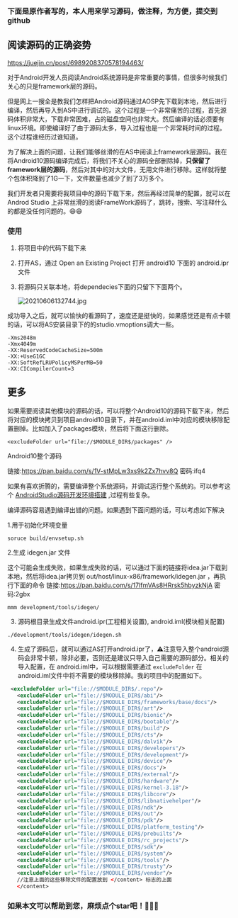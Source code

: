 ### 下面是原作者写的，本人用来学习源码，做注释，为方便，提交到github


## 阅读源码的正确姿势
https://juejin.cn/post/6989208370578194463/


对于Android开发人员阅读Android系统源码是非常重要的事情，但很多时候我们关心的只是framework层的源码。

但是网上一搜全是教我们怎样把Android源码通过AOSP先下载到本地，然后进行编译，然后再导入到AS中进行调试的。这个过程是一个非常痛苦的过程，首先源码体积非常大，下载非常困难，占的磁盘空间也非常大。然后编译的话必须要有linux环境。即使编译好了由于源码太多，导入过程也是一个非常耗时间的过程。这个过程谁经历过谁知道。

为了解决上面的问题，让我们能够丝滑的在AS中阅读上framework层源码。我在将Android10源码编译完成后，将我们不关心的源码全部删除掉，**只保留了framework层的源码**，然后对其中的对大文件，无用文件进行移除。这样就将整个包体积降到了1G一下，文件数量也减少了到了3万多个。

我们开发者只需要将我项目中的源码下载下来，然后再经过简单的配置，就可以在Androd Studio 上非常丝滑的阅读FrameWork源码了，跳转，搜索、写注释什么的都是没任何问题的。😄😄

### 使用

1. 将项目中的代码下载下来
2. 打开AS，通过 Open an Existing Project 打开 android10 下面的 android.ipr文件

3. 将源码只关联本地，将dependecies下面的只留下下面两个。

   ![20210606132744.jpg](https://i.loli.net/2021/06/06/Z8OjJ7zkERHc59G.jpg)

成功导入之后，就可以愉快的看源码了，速度还是挺快的，如果感觉还是有点卡顿的话，可以将AS安装目录下的的studio.vmoptions调大一些。

```
-Xms2048m
-Xmx4049m
-XX:ReservedCodeCacheSize=500m
-XX:+UseG1GC
-XX:SoftRefLRUPolicyMSPerMB=50
-XX:CICompilerCount=3
```

## 更多

如果需要阅读其他模块的源码的话，可以将整个Android10的源码下载下来，然后将对应的模块拷贝到项目android10目录下，并在android.iml中对应的模块移除配置删掉。比如加入了packages模块，然后将下面这行删除。

```
<excludeFolder url="file://$MODULE_DIR$/packages" />
```

Android10整个源码

链接:https://pan.baidu.com/s/1V-stMpLw3xs9k2Zx7hvv8Q  密码:ifq4

如果有喜欢折腾的，需要编译整个系统源码，并调试运行整个系统的。可以参考这个 [AndroidStudio源码开发环境搭建](http://gityuan.com/2016/08/13/android-os-env/) ,过程有些复杂。

编译源码容易遇到编译出错的问题。如果遇到下面问题的话，可以考虑如下解决

1.用于初始化环境变量

```shell
soruce build/envsetup.sh  
```
2.生成 idegen.jar 文件

这个可能会生成失败，如果生成失败的话，可以通过下面的链接将idea.jar下载到本地，然后将idea.jar拷贝到 out/host/linux-x86/framework/idegen.jar ，再执行下面的命令
链接:https://pan.baidu.com/s/17lfmVAs8HRrsk5hbyzkNjA  密码:2gbx

```shell
mmm development/tools/idegen/  
```
3. 源码根目录生成文件android.ipr(工程相关设置), android.iml(模块相关配置)

```shell
./development/tools/idegen/idegen.sh
```
4. 生成了源码后，就可以通过AS打开android.ipr了，⚠️注意导入整个android源码会非常卡顿，除非必要，否则还是建议只导入自己需要的源码部分。相关的导入配置，在 android.iml中，可以根据需要通过 `excludeFolder`  在android.iml文件中将不需要的模块移除掉。我的项目中的配置如下。

```xml
 <excludeFolder url="file://$MODULE_DIR$/.repo"/>
   <excludeFolder url="file://$MODULE_DIR$/abi"/>
   <excludeFolder url="file://$MODULE_DIR$/frameworks/base/docs"/>
   <excludeFolder url="file://$MODULE_DIR$/art"/>
   <excludeFolder url="file://$MODULE_DIR$/bionic"/>
   <excludeFolder url="file://$MODULE_DIR$/bootable"/>
   <excludeFolder url="file://$MODULE_DIR$/build"/>
   <excludeFolder url="file://$MODULE_DIR$/cts"/>
   <excludeFolder url="file://$MODULE_DIR$/dalvik"/>
   <excludeFolder url="file://$MODULE_DIR$/developers"/>
   <excludeFolder url="file://$MODULE_DIR$/development"/>
   <excludeFolder url="file://$MODULE_DIR$/device"/>
   <excludeFolder url="file://$MODULE_DIR$/docs"/>
   <excludeFolder url="file://$MODULE_DIR$/external"/>
   <excludeFolder url="file://$MODULE_DIR$/hardware"/>
   <excludeFolder url="file://$MODULE_DIR$/kernel-3.18"/>
   <excludeFolder url="file://$MODULE_DIR$/libcore"/>
   <excludeFolder url="file://$MODULE_DIR$/libnativehelper"/>
   <excludeFolder url="file://$MODULE_DIR$/ndk"/>
   <excludeFolder url="file://$MODULE_DIR$/out"/>
   <excludeFolder url="file://$MODULE_DIR$/pdk"/>
   <excludeFolder url="file://$MODULE_DIR$/platform_testing"/>
   <excludeFolder url="file://$MODULE_DIR$/prebuilts"/>
   <excludeFolder url="file://$MODULE_DIR$/rc_projects"/>
   <excludeFolder url="file://$MODULE_DIR$/sdk"/>
   <excludeFolder url="file://$MODULE_DIR$/system"/>
   <excludeFolder url="file://$MODULE_DIR$/tools"/>
   <excludeFolder url="file://$MODULE_DIR$/trusty"/>
   <excludeFolder url="file://$MODULE_DIR$/vendor"/>
   //注意上面的这些移除文件的配置放到 </content> 标志的上面
   </content>
```



### 如果本文可以帮助到您，麻烦点个star吧！🙏🙏🙏

